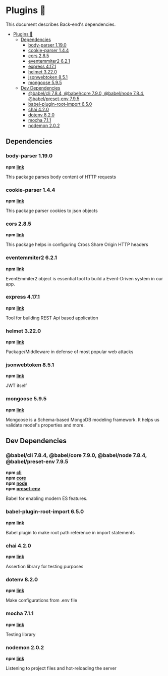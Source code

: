 # Plugins 🔌

This document describes Back-end's dependencies.

- [Plugins 🔌](#plugins-%f0%9f%94%8c)
  - [Dependencies](#dependencies)
    - [body-parser 1.19.0](#body-parser-1190)
    - [cookie-parser 1.4.4](#cookie-parser-144)
    - [cors 2.8.5](#cors-285)
    - [eventemmiter2 6.2.1](#eventemmiter2-621)
    - [express 4.17.1](#express-4171)
    - [helmet 3.22.0](#helmet-3220)
    - [jsonwebtoken 8.5.1](#jsonwebtoken-851)
    - [mongoose 5.9.5](#mongoose-595)
  - [Dev Dependencies](#dev-dependencies)
    - [@babel/cli 7.8.4, @babel/core 7.9.0, @babel/node 7.8.4, @babel/preset-env 7.9.5](#babelcli-784-babelcore-790-babelnode-784-babelpreset-env-795)
    - [babel-plugin-root-import 6.5.0](#babel-plugin-root-import-650)
    - [chai 4.2.0](#chai-420)
    - [dotenv 8.2.0](#dotenv-820)
    - [mocha 7.1.1](#mocha-711)
    - [nodemon 2.0.2](#nodemon-202)

## Dependencies

### body-parser 1.19.0

**npm [link](https://www.npmjs.com/package/body-parser)**

This package parses body content of HTTP requests

### cookie-parser 1.4.4

**npm [link](https://www.npmjs.com/package/cookie-parser)**

This package parser cookies to json objects

### cors 2.8.5

**npm [link](https://www.npmjs.com/package/cors)**

This package helps in configuring Cross Share Origin HTTP headers

### eventemmiter2 6.2.1

**npm [link](https://www.npmjs.com/package/eventemitter2)**

EventEmmiter2 object is essential tool to build a Event-Driven system in our app.

### express 4.17.1

**npm [link](https://www.npmjs.com/package/express)**

Tool for building REST Api based application

### helmet 3.22.0

**npm [link](https://www.npmjs.com/package/helmet)**

Package/Middleware in defense of most popular web attacks

### jsonwebtoken 8.5.1

**npm [link](https://www.npmjs.com/package/jsonwebtoken)**

JWT itself

### mongoose 5.9.5

**npm [link](https://www.npmjs.com/package/mongoose)**

Mongoose is a Schema-based MongoDB modeling framework. It helps us validate model's properties and more.

## Dev Dependencies

### @babel/cli 7.8.4, @babel/core 7.9.0, @babel/node 7.8.4, @babel/preset-env 7.9.5

**npm [cli](https://www.npmjs.com/package/@babel/cli)** <br>
**npm [core](https://www.npmjs.com/package/@babel/core)** <br>
**npm [node](https://www.npmjs.com/package/@babel/node)** <br>
**npm [preset-env](https://www.npmjs.com/package/@babel/preset-env)**

Babel for enabling modern ES features.

### babel-plugin-root-import 6.5.0

**npm [link](https://www.npmjs.com/package/babel-plugin-root-import)**

Babel plugin to make root path reference in import statements

### chai 4.2.0

**npm [link](https://www.npmjs.com/package/chai)**

Assertion library for testing purposes

### dotenv 8.2.0

**npm [link](https://www.npmjs.com/package/chai)**

Make configurations from .env file

### mocha 7.1.1

**npm [link](https://www.npmjs.com/package/mocha)**

Testing library

### nodemon 2.0.2

**npm [link](https://www.npmjs.com/package/nodemon)**

Listening to project files and hot-reloading the server
